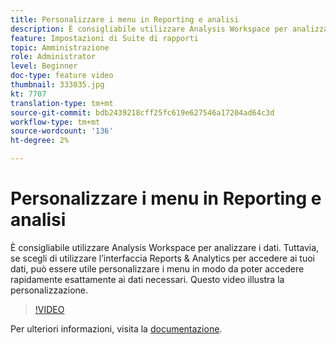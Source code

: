 ```yaml
---
title: Personalizzare i menu in Reporting e analisi
description: È consigliabile utilizzare Analysis Workspace per analizzare i dati. Tuttavia, se scegli di utilizzare l’interfaccia Reports & Analytics per accedere ai tuoi dati, può essere utile personalizzare i menu in modo da poter accedere rapidamente esattamente ai dati necessari. Questo video illustra la personalizzazione.
feature: Impostazioni di Suite di rapporti
topic: Amministrazione
role: Administrator
level: Beginner
doc-type: feature video
thumbnail: 333035.jpg
kt: 7707
translation-type: tm+mt
source-git-commit: bdb2439218cff25fc619e627546a17204ad64c3d
workflow-type: tm+mt
source-wordcount: '136'
ht-degree: 2%

---
```



# Personalizzare i menu in Reporting e analisi

È consigliabile utilizzare Analysis Workspace per analizzare i dati. Tuttavia, se scegli di utilizzare l’interfaccia Reports &amp; Analytics per accedere ai tuoi dati, può essere utile personalizzare i menu in modo da poter accedere rapidamente esattamente ai dati necessari. Questo video illustra la personalizzazione.

>[!VIDEO](https://video.tv.adobe.com/v/333035/?quality=12&learn=on)

Per ulteriori informazioni, visita la [documentazione](https://experienceleague.adobe.com/docs/analytics/admin/admin-tools/customize-menus.html).
